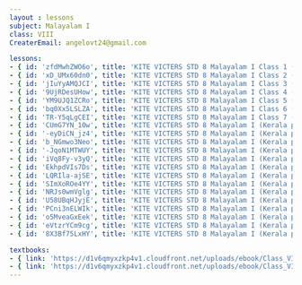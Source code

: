 ```yaml
--- 
layout : lessons 
subject: Malayalam I
class: VIII
CreaterEmail: angelovt24@gmail.com

lessons: 
- { id: 'zfdMwhZWO6o', title: 'KITE VICTERS STD 8 Malayalam I Class 1 (First Bell-ഫസ്റ്റ് ബെല്‍)' }
- { id: 'xD_UMx60dn0', title: 'KITE VICTERS STD 8 Malayalam I Class 2 (First Bell-ഫസ്റ്റ് ബെല്‍)' }
- { id: 'jIuYyAMQJCI', title: 'KITE VICTERS STD 8 Malayalam I Class 3 (First Bell-ഫസ്റ്റ് ബെല്‍)' }
- { id: '9UjRDesUHow', title: 'KITE VICTERS STD 8 Malayalam I Class 4 (First Bell-ഫസ്റ്റ് ബെല്‍)' }
- { id: 'YM9UJQ1ZCRo', title: 'KITE VICTERS STD 8 Malayalam I Class 5 (First Bell-ഫസ്റ്റ് ബെല്‍)' }
- { id: 'bq0Xx5LSLZA', title: 'KITE VICTERS STD 8 Malayalam I Class 6 (First Bell-ഫസ്റ്റ് ബെല്‍)' }
- { id: 'TR-Y5qLgCEI', title: 'KITE VICTERS STD 8 Malayalam I Class 7 (First Bell-ഫസ്റ്റ് ബെല്‍)' }
- { id: 'CUmG7YN_10w', title: 'KITE VICTERS STD 8 Malayalam I (Kerala paadaaval) Class 8 (First Bell-ഫസ്റ്റ് ബെല്‍)' }
- { id: '-eyDiCN_jz4', title: 'KITE VICTERS STD 8 Malayalam I (Kerala paadaaval) Class 9 (First Bell-ഫസ്റ്റ് ബെല്‍)' }
- { id: 'b_NGmwo3Neo', title: 'KITE VICTERS STD 8 Malayalam I (Kerala paadavali) Class 10 (First Bell-ഫസ്റ്റ് ബെല്‍)' }
- { id: '-JqoN1MTWUY', title: 'KITE VICTERS STD 8 Malayalam I (Kerala paadavali) Class 11 (First Bell-ഫസ്റ്റ് ബെല്‍)' }
- { id: 'iVq8Fy-v3yQ', title: 'KITE VICTERS STD 8 Malayalam I (Kerala paadavali) Class 12 (First Bell-ഫസ്റ്റ് ബെല്‍)' }
- { id: 'EkhpdVIs7Ds', title: 'KITE VICTERS STD 8 Malayalam I (Kerala paadavali) Class 13 (First Bell-ഫസ്റ്റ് ബെല്‍)' }
- { id: 'LQRIla-ajSE', title: 'KITE VICTERS STD 8 Malayalam I (Kerala paadavali) Class 14 (First Bell-ഫസ്റ്റ് ബെല്‍)' } 
- { id: 'SImXoROe4YY', title: 'KITE VICTERS STD 8 Malayalam I (Kerala paadavali) Class 15 (First Bell-ഫസ്റ്റ് ബെല്‍)' }
- { id: 'NRJs0wmVglg', title: 'KITE VICTERS STD 8 Malayalam I (Kerala paadavali) Class 16 (First Bell-ഫസ്റ്റ് ബെല്‍)' }
- { id: 'U58UBqHJyjE', title: 'KITE VICTERS STD 8 Malayalam I (Kerala paadavali) Class 17 (First Bell-ഫസ്റ്റ് ബെല്‍)' }
- { id: 'PCni3nELWIk', title: 'KITE VICTERS STD 8 Malayalam I (Kerala paadavali) Class 18 (First Bell-ഫസ്റ്റ് ബെല്‍)' }
- { id: 'o5MveaGxEek', title: 'KITE VICTERS STD 8 Malayalam I (Kerala paadavali) Class 19 (First Bell-ഫസ്റ്റ് ബെല്‍)' }
- { id: 'eVtzrYCm9cg', title: 'KITE VICTERS STD 8 Malayalam I (Kerala paadavali) Class 20 (First Bell-ഫസ്റ്റ് ബെല്‍)' }
- { id: '8X3Bf75LxHY', title: 'KITE VICTERS STD 8 Malayalam I (Kerala paadavali) Class 21 (First Bell-ഫസ്റ്റ് ബെല്‍)' }

textbooks:
- { link: 'https://d1v6qmyxzkp4v1.cloudfront.net/uploads/ebook/Class_VIII/KeralaReaderMalayalamAT/KeralaReaderMalayalamAT.pdf', title: 'MalayalamI Part -1' }
- { link: 'https://d1v6qmyxzkp4v1.cloudfront.net/uploads/ebook/Class_VIII/Malayalam_8_AT_Vol-2/Malayalam_8_AT_Vol-2.pdf', title: 'MalayalamI Part -2' }
---
```

